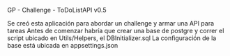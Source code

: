 GP - Challenge - ToDoListAPI v0.5

Se creó esta aplicación para abordar un challenge y armar una API para tareas
Antes de comenzar habría que crear una base de postgre y correr el script ubicado en Utils/Helpers, el DBInitializer.sql
La configuración de la base está ubicada en appsettings.json
